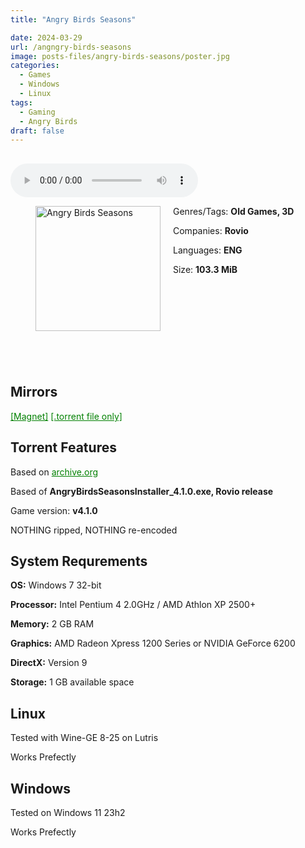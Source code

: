 ```yaml
---
title: "Angry Birds Seasons"

date: 2024-03-29
url: /angngry-birds-seasons
image: posts-files/angry-birds-seasons/poster.jpg
categories:
  - Games
  - Windows
  - Linux
tags:
  - Gaming
  - Angry Birds
draft: false
---
```

##
<style>
  body.dark-mode,
  body.dark-mode main * {
    background: url('/posts-files/angry-birds-seasons/background.png') center center fixed no-repeat;
    background-size: 100% 100%;
    background-size: cover;
    color: #f5f5f5;
  }
</style>
<script>
    document.addEventListener('DOMContentLoaded', function () {
        var body = document.body;
        var switcher = document.querySelector('.js-toggle');
                body.classList.add('dark-mode');
                // Save user preference in storage
                localStorage.setItem('darkMode', 'true');
            
        });
</script>

<audio controls autoplay>
  <source src="/posts-files/angry-birds-seasons/music.mp3" type="audio/mp3">
  Your browser does not support the audio tag.
</audio>


<figure style="float: left; margin-right: 20px;">
  <img src="/posts-files/angry-birds-seasons/poster.jpg" alt="Angry Birds Seasons" style="width: 200px;">
</figure>

Genres/Tags: **Old Games, 3D**

Companies: **Rovio**

Languages: **ENG**

Size: **103.3 MiB**

# ⠀
# ⠀
## Mirrors
<a href="magnet:?xt=urn:btih:VLCEHUK7WFOEJRWOKXUGMNSUBTNHO4SP&dn=Angry%20Birds%20Seasons" style="color: green;">[Magnet]</a>
<a href="https://www.dropbox.com/scl/fi/wrqij1jcr25616xt9ccz7/Angry-Birds-Seasons.torrent?rlkey=1dtlc9qbhl3a1tyy9pufj5lrh&st=3iodkwwe&dl=1" style="color: green;">[.torrent file only]</a>

## Torrent Features
Based on <a href="https://archive.org/details/angry-birds-pc" style="color: green;">archive.org</a>

Based of **AngryBirdsSeasonsInstaller_4.1.0.exe, Rovio release**

Game version: **v4.1.0**

NOTHING ripped, NOTHING re-encoded

## System Requrements
**OS:** Windows 7 32-bit

**Processor:** Intel Pentium 4 2.0GHz / AMD Athlon XP 2500+

**Memory:** 2 GB RAM

**Graphics:** AMD Radeon Xpress 1200 Series or NVIDIA GeForce 6200

**DirectX:** Version 9

**Storage:** 1 GB available space


## Linux

Tested with Wine-GE 8-25 on Lutris

Works Prefectly

## Windows

Tested on Windows 11 23h2

Works Prefectly